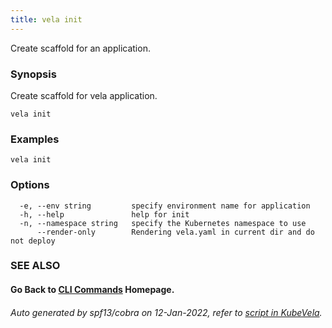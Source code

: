 ```yaml
---
title: vela init
---
```


Create scaffold for an application.

### Synopsis

Create scaffold for vela application.

```
vela init
```

### Examples

```
vela init
```

### Options

```
  -e, --env string         specify environment name for application
  -h, --help               help for init
  -n, --namespace string   specify the Kubernetes namespace to use
      --render-only        Rendering vela.yaml in current dir and do not deploy
```

### SEE ALSO



#### Go Back to [CLI Commands](vela) Homepage.


###### Auto generated by spf13/cobra on 12-Jan-2022, refer to [script in KubeVela](https://github.com/oam-dev/kubevela/tree/master/hack/docgen).
